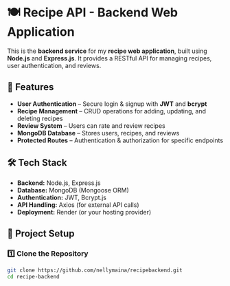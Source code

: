 # 🍽️ Recipe API - Backend Web Application

This is the **backend service** for my **recipe web application**, built using **Node.js** and **Express.js**. It provides a RESTful API for managing recipes, user authentication, and reviews.

## 🚀 Features
- **User Authentication** – Secure login & signup with **JWT** and **bcrypt**
- **Recipe Management** – CRUD operations for adding, updating, and deleting recipes
- **Review System** – Users can rate and review recipes
- **MongoDB Database** – Stores users, recipes, and reviews
- **Protected Routes** – Authentication & authorization for specific endpoints

## 🛠 Tech Stack
- **Backend:** Node.js, Express.js
- **Database:** MongoDB (Mongoose ORM)
- **Authentication:** JWT, Bcrypt.js
- **API Handling:** Axios (for external API calls)
- **Deployment:** Render (or your hosting provider)

## 📂 Project Setup

### 1️⃣ Clone the Repository
```bash
git clone https://github.com/nellymaina/recipebackend.git
cd recipe-backend
